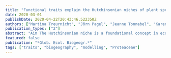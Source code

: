 ```yaml
---
title: "Functional traits explain the Hutchinsonian niches of plant species"
date: 2020-03-01
publishDate: 2020-04-22T20:43:46.522350Z
authors: ["Martina Treurnicht", "Jörn Pagel", "Jeanne Tonnabel", "Karen J Esler", "Jasper A Slingsby", "Frank M Schurr"]
publication_types: ["2"]
abstract: "Aim The Hutchinsonian niche is a foundational concept in ecology and evolutionary biology that describes fundamental characteristics of any species: the global maximum population growth rate (rmax); the niche optimum (the environment for which rmax is reached); and the niche width (the environmental range for which intrinsic population growth rates are positive). We examine whether these characteristics are related to inter- and intraspecific variation in functional traits. Location Cape Floristic Region, South Africa. Time period Present day. Major taxa studied Twenty-six plant species (Proteaceae). Methods We measured leaf, plant-architectural and seed traits across species geographical ranges. We then examined how species-mean traits are related to demographically derived niche characteristics of rmax, in addition to niche optima and widths in five environmental dimensions, and how intraspecific trait variation is related to niche widths. Results Interspecific trait variation generally exceeded range-wide intraspecific trait variation. Species-mean trait values were associated with variation in rmax (R2 = 0.27) but were more strongly related to niche optima (mean R2 = 0.56). These relationships generally matched trait?environment associations described in the literature. Both species-mean traits and intraspecific trait variability were strongly related to niche widths (R2 = 0.66 and 0.59, respectively). Moreover, niche widths increased with intraspecific trait variability. Overall, the different niche characteristics were associated with few, largely non-overlapping sets of traits. Main conclusions Our study relating functional traits to Hutchinsonian niches demonstrates that key demographic properties of species relate to few traits with relatively strong effects. Our results further support the hypothesis that intraspecific trait variation increases species niche widths. Given that niche characteristics were related to distinct sets of traits, different aspects of environmental change might affect axes of trait variation independently. Trait-based studies of Hutchinsonian niches thus yield important insights into the mechanisms shaping functional biodiversity, which should reinforce the role of traits in functional biogeography."
featured: false
publication: "*Glob. Ecol. Biogeogr.*"
tags: ["traits", "biogeography", "modelling", "Proteaceae"]
---
```


